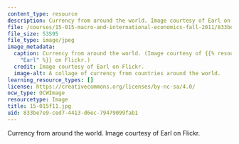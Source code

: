 ```yaml
---
content_type: resource
description: Currency from around the world. Image courtesy of Earl on Flickr.
file: /courses/15-015-macro-and-international-economics-fall-2011/833be7e9ced74413d6ec79479099fab1_15-015f11.jpg
file_size: 53595
file_type: image/jpeg
image_metadata:
  caption: Currency from around the world. (Image courtesy of {{% resource_link "947b5d8b-0232-46f2-a048-de86ee346eb3"
    "Earl" %}} on Flickr.)
  credit: Image courtesy of Earl on Flickr.
  image-alt: A collage of currency from countries around the world.
learning_resource_types: []
license: https://creativecommons.org/licenses/by-nc-sa/4.0/
ocw_type: OCWImage
resourcetype: Image
title: 15-015f11.jpg
uid: 833be7e9-ced7-4413-d6ec-79479099fab1
---
```

Currency from around the world. Image courtesy of Earl on Flickr.